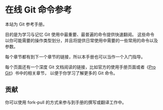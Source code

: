 # 在线 Git 命令参考

本站为 Git 参考手册。

目的是为学习与记忆 Git 使用中最重要、最普遍的命令提供快速翻阅。 
这些命令以你可能需要的操作类型划分，并且将提供日常使用中需要的一些常用的命令以及参数。

每个章节都有到下一个章节的链接，所以本手册也可以当作一个入门指导。 

每个页面还有一个深度 Git 文档阅读的链接，比如官方的使用手册页面或者《[Pro Git](http://git-scm.com/book)》书中的相关章节，
以便于你学习了解更多的 Git 命令。

## 贡献

你可以使用 fork-pull 的方式来参与到手册的撰写或翻译工作中。
